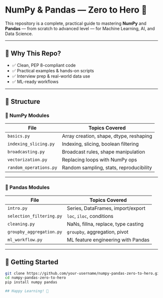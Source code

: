 # NumPy & Pandas — Zero to Hero 🚀

This repository is a complete, practical guide to mastering **NumPy** and **Pandas** — from scratch to advanced level — for Machine Learning, AI, and Data Science.

---

## 🧠 Why This Repo?

- ✅ Clean, PEP 8-compliant code
- ✅ Practical examples & hands-on scripts
- ✅ Interview prep & real-world data use
- ✅ ML-ready workflows

---

## 📂 Structure

### 🔷 NumPy Modules

| File | Topics Covered |
|------|----------------|
| `basics.py` | Array creation, shape, dtype, reshaping |
| `indexing_slicing.py` | Indexing, slicing, boolean filtering |
| `broadcasting.py` | Broadcast rules, shape manipulation |
| `vectorization.py` | Replacing loops with NumPy ops |
| `random_operations.py` | Random sampling, stats, reproducibility |

---

### 🔶 Pandas Modules

| File | Topics Covered |
|------|----------------|
| `intro.py` | Series, DataFrames, import/export |
| `selection_filtering.py` | `loc`, `iloc`, conditions |
| `cleaning.py` | NaNs, fillna, replace, type casting |
| `groupby_aggregation.py` | `groupby`, aggregation, pivot |
| `ml_workflow.py` | ML feature engineering with Pandas |

---

## 📌 Getting Started

```bash
git clone https://github.com/your-username/numpy-pandas-zero-to-hero.git
cd numpy-pandas-zero-to-hero
pip install numpy pandas

## Happy Learning! 🚀

